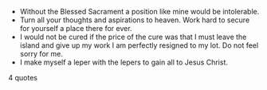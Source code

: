  - Without the Blessed Sacrament a position like mine would be intolerable.
 - Turn all your thoughts and aspirations to heaven. Work hard to secure for yourself a place there for ever.
 - I would not be cured if the price of the cure was that I must leave the island and give up my work I am perfectly resigned to my lot. Do not feel sorry for me.
 - I make myself a leper with the lepers to gain all to Jesus Christ.

4 quotes